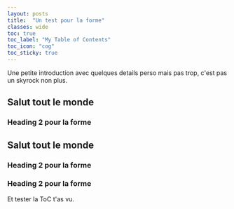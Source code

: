 ```yaml
---
layout: posts
title:  "Un test pour la forme"
classes: wide
toc: true
toc_label: "My Table of Contents"
toc_icon: "cog"
toc_sticky: true
---
```

Une petite introduction avec quelques details perso mais pas trop, c'est pas un skyrock non plus. 

<h2>Salut tout le monde</h2>

<h3>Heading 2 pour la forme</h3>

<h2>Salut tout le monde</h2>

<h3>Heading 2 pour la forme</h3>
<h3>Heading 2 pour la forme</h3>

Et tester la ToC t'as vu.